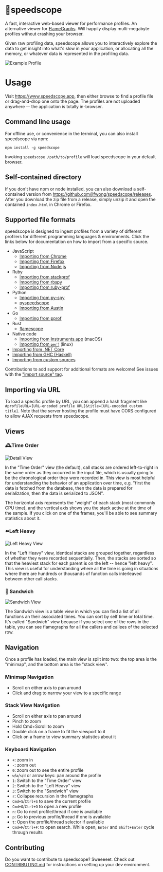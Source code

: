 # 🔬speedscope

A fast, interactive web-based viewer for performance profiles. An alternative viewer for [FlameGraphs][1]. Will happily display multi-megabyte profiles without crashing your browser.

Given raw profiling data, speedscope allows you to interactively explore the data to get insight into what's slow in your application, or allocating all the memory, or whatever data is represented in the profiling data.

![Example Profile](https://user-images.githubusercontent.com/150329/40900669-86eced80-6781-11e8-92c1-dc667b651e72.gif)

[0]: https://en.wikipedia.org/wiki/Profiling_(computer_programming)#Statistical_profilers
[1]: https://github.com/brendangregg/FlameGraph

# Usage

Visit https://www.speedscope.app, then either browse to find a profile file or drag-and-drop one onto the page. The profiles are not uploaded anywhere -- the application is totally in-browser.

## Command line usage

For offline use, or convenience in the terminal, you can also install speedscope
via npm:

    npm install -g speedscope

Invoking `speedscope /path/to/profile` will load speedscope in your default browser.

## Self-contained directory

If you don't have npm or node installed, you can also download a
self-contained version from https://github.com/jlfwong/speedscope/releases.
After you download the zip file from a release, simply unzip it and open the
contained `index.html` in Chrome or Firefox.

## Supported file formats

speedscope is designed to ingest profiles from a variety of different profilers for different programming languages & environments. Click the links below for documentation on how to import from a specific source.

- JavaScript
  - [Importing from Chrome](https://github.com/jlfwong/speedscope/wiki/Importing-from-Chrome)
  - [Importing from Firefox](https://github.com/jlfwong/speedscope/wiki/Importing-from-Firefox)
  - [Importing from Node.js](https://github.com/jlfwong/speedscope/wiki/Importing-from-Node.js)
- Ruby
  - [Importing from stackprof](https://github.com/jlfwong/speedscope/wiki/Importing-from-stackprof-(ruby))
  - [Importing from rbspy](https://github.com/jlfwong/speedscope/wiki/Importing-from-rbspy-(ruby))
  - [Importing from ruby-prof](https://github.com/jlfwong/speedscope/wiki/Importing-from-ruby-prof)
- Python
  - [Importing from py-spy](https://github.com/jlfwong/speedscope/wiki/Importing-from-py-spy-(python))
  - [pyspeedscope](https://github.com/windelbouwman/pyspeedscope)
  - [Importing from Austin](https://github.com/p403n1x87/austin#speedscope)
- Go
  - [Importing from pprof](https://github.com/jlfwong/speedscope/wiki/Importing-from-pprof-(go))  
- Rust
  - [flamescope](https://github.com/coolreader18/flamescope)
- Native code
  - [Importing from Instruments.app](https://github.com/jlfwong/speedscope/wiki/Importing-from-Instruments.app) (macOS)
  - [Importing from `perf`](https://github.com/jlfwong/speedscope/wiki/Importing-from-perf-(linux)) (linux)
- [Importing from .NET Core](https://github.com/jlfwong/speedscope/wiki/Importing-from-.NET-Core)
- [Importing from GHC (Haskell)](https://github.com/jlfwong/speedscope/wiki/Importing-from-Haskell)
- [Importing from custom sources](https://github.com/jlfwong/speedscope/wiki/Importing-from-custom-sources)

Contributions to add support for additional formats are welcome! See issues with the ["import source" tag](https://github.com/jlfwong/speedscope/issues?q=is%3Aissue+is%3Aopen+label%3A%22import+source%22).

## Importing via URL

To load a specific profile by URL, you can append a hash fragment like `#profileURL=[URL-encoded profile URL]&title=[URL-encoded custom title]`. Note that the server hosting the profile must have CORS configured to allow AJAX requests from speedscope.

## Views

### 🕰Time Order
![Detail View](https://user-images.githubusercontent.com/150329/42108613-e6ef6d3a-7b8f-11e8-93d4-541b2cb93fe5.png)

In the "Time Order" view (the default), call stacks are ordered left-to-right in the same order as they occurred in the input file, which is usually going to be the chronological order they were recorded in. This view is most helpful for understanding the behavior of an application over time, e.g. "first the data is fetched from the database, then the data is prepared for serialization, then the data is serialized to JSON". 

The horizontal axis represents the "weight" of each stack (most commonly CPU time), and the vertical axis shows you the stack active at the time of the sample. If you click on one of the frames, you'll be able to see summary statistics about it.


### ⬅️Left Heavy
![Left Heavy View](https://user-images.githubusercontent.com/150329/44534434-a05f8380-a6ac-11e8-86ac-e3e05e577c52.png)

In the "Left Heavy" view, identical stacks are grouped together, regardless of whether they were recorded sequentially. Then, the stacks are sorted so that the heaviest stack for each parent is on the left -- hence "left heavy". This view is useful for understanding where all the time is going in situations where there are hundreds or thousands of function calls interleaved between other call stacks.

### 🥪 Sandwich
![Sandwich View](https://user-images.githubusercontent.com/150329/42108467-76a57baa-7b8f-11e8-815f-1df7b6ac3ede.png)

The Sandwich view is a table view in which you can find a list of all functions an their associated times. You can sort by self time or total time.
It's called "Sandwich" view because if you select one of the rows in the table, you can see flamegraphs for all the callers and callees of the selected
row.


## Navigation

Once a profile has loaded, the main view is split into two: the top area is the "minimap", and the bottom area is the "stack view".

### Minimap Navigation

* Scroll on either axis to pan around
* Click and drag to narrow your view to a specific range

### Stack View Navigation

* Scroll on either axis to pan around
* Pinch to zoom
* Hold Cmd+Scroll to zoom
* Double click on a frame to fit the viewport to it
* Click on a frame to view summary statistics about it

### Keyboard Navigation

* `+`: zoom in
* `-`: zoom out
* `0`: zoom out to see the entire profile
* `w`/`a`/`s`/`d` or arrow keys: pan around the profile
* `1`: Switch to the "Time Order" view
* `2`: Switch to the "Left Heavy" view
* `3`: Switch to the "Sandwich" view
* `r`: Collapse recursion in the flamegraphs
* `Cmd+S`/`Ctrl+S` to save the current profile
* `Cmd+O`/`Ctrl+O` to open a new profile
* `n`: Go to next profile/thread if one is available
* `p`: Go to previous profile/thread if one is available
* `t`: Open the profile/thread selector if available
* `Cmd+F`/`Ctrl+F`: to open search. While open, `Enter` and `Shift+Enter` cycle through results

## Contributing

Do you want to contribute to speedscope? Sweeeeet. Check out [CONTRIBUTING.md](./CONTRIBUTING.md) for instructions on setting up your dev environment.
